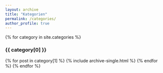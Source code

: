 ```yaml
---
layout: archive
title: "Kategorien"
permalink: /categories/
author_profile: true
---
```


{% for category in site.categories %}
  <h3 class="archive__subtitle">{{ category[0] }}</h3>
  {% for post in category[1] %}
    {% include archive-single.html %}
  {% endfor %}
{% endfor %}
